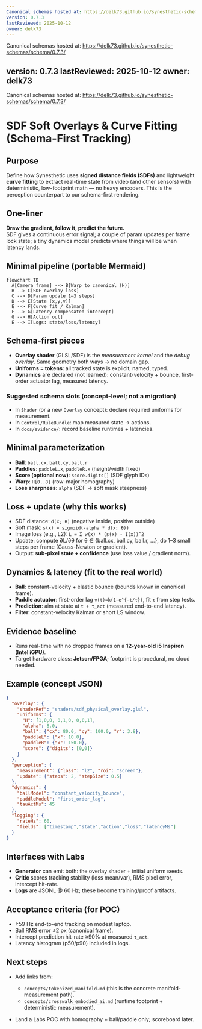 ```yaml
---
Canonical schemas hosted at: https://delk73.github.io/synesthetic-schemas/schema/0.7.3/
version: 0.7.3
lastReviewed: 2025-10-12
owner: delk73
---
```

Canonical schemas hosted at: https://delk73.github.io/synesthetic-schemas/schema/0.7.3/

version: 0.7.3
lastReviewed: 2025-10-12
owner: delk73
---
Canonical schemas hosted at: https://delk73.github.io/synesthetic-schemas/schema/0.7.3/

# SDF Soft Overlays & Curve Fitting (Schema-First Tracking)

## Purpose
Define how Synesthetic uses **signed distance fields (SDFs)** and lightweight **curve fitting** to extract real-time state from video (and other sensors) with deterministic, low-footprint math — no heavy encoders. This is the perception counterpart to our schema-first rendering.

## One-liner
**Draw the gradient, follow it, predict the future.**  
SDF gives a continuous error signal; a couple of param updates per frame lock state; a tiny dynamics model predicts where things will be when latency lands.

## Minimal pipeline (portable Mermaid)
```mermaid
flowchart TD
  A[Camera frame] --> B[Warp to canonical (H)]
  B --> C[SDF overlay loss]
  C --> D[Param update 1–3 steps]
  D --> E[State (x,y,v)]
  E --> F[Curve fit / Kalman]
  F --> G[Latency-compensated intercept]
  G --> H[Action out]
  E --> I[Logs: state/loss/latency]
```

## Schema-first pieces

* **Overlay shader** (GLSL/SDF) is the *measurement kernel* and the *debug overlay*. Same geometry both ways → no domain gap.
* **Uniforms = tokens**: all tracked state is explicit, named, typed.
* **Dynamics** are declared (not learned): constant-velocity + bounce, first-order actuator lag, measured latency.

### Suggested schema slots (concept-level; not a migration)

* In `Shader` (or a new `Overlay` concept): declare required uniforms for measurement.
* In `Control/RuleBundle`: map measured state → actions.
* In `docs/evidence/`: record baseline runtimes + latencies.

## Minimal parameterization

* **Ball**: `ball.cx`, `ball.cy`, `ball.r`
* **Paddles**: `paddleL.x`, `paddleR.x` (height/width fixed)
* **Score (optional now)**: `score.digits[]` (SDF glyph IDs)
* **Warp**: `H[0..8]` (row-major homography)
* **Loss sharpness**: `alpha` (SDF → soft mask steepness)

## Loss + update (why this works)

* SDF distance: `d(x; θ)` (negative inside, positive outside)
* Soft mask: `s(x) = sigmoid(-alpha * d(x; θ))`
* Image loss (e.g., L2): `L = Σ w(x) * (s(x) - I(x))^2`
* Update: compute ∂L/∂θ for θ ∈ {ball.cx, ball.cy, ball.r, …}, do 1–3 small steps per frame (Gauss-Newton or gradient).
* Output: **sub-pixel state + confidence** (use loss value / gradient norm).

## Dynamics & latency (fit to the real world)

* **Ball**: constant-velocity + elastic bounce (bounds known in canonical frame).
* **Paddle actuator**: first-order lag `v(t)=k(1−e^{−t/τ})`, fit `τ` from step tests.
* **Prediction**: aim at state at `t + τ_act` (measured end-to-end latency).
* **Filter**: constant-velocity Kalman or short LS window.

## Evidence baseline

* Runs real-time with no dropped frames on a **12-year-old i5 Inspiron (Intel iGPU)**.
* Target hardware class: **Jetson/FPGA**; footprint is procedural, no cloud needed.

## Example (concept JSON)

```json
{
  "overlay": {
    "shaderRef": "shaders/sdf_physical_overlay.glsl",
    "uniforms": {
      "H": [1,0,0, 0,1,0, 0,0,1],
      "alpha": 8.0,
      "ball": {"cx": 80.0, "cy": 100.0, "r": 3.8},
      "paddleL": {"x": 10.0},
      "paddleR": {"x": 150.0},
      "score": {"digits": [0,0]}
    }
  },
  "perception": {
    "measurement": {"loss": "l2", "roi": "screen"},
    "update": {"steps": 2, "stepSize": 0.5}
  },
  "dynamics": {
    "ballModel": "constant_velocity_bounce",
    "paddleModel": "first_order_lag",
    "tauActMs": 45
  },
  "logging": {
    "rateHz": 60,
    "fields": ["timestamp","state","action","loss","latencyMs"]
  }
}
```

## Interfaces with Labs

* **Generator** can emit both: the overlay shader + initial uniform seeds.
* **Critic** scores tracking stability (loss mean/var), RMS pixel error, intercept hit-rate.
* **Logs** are JSONL @ 60 Hz; these become training/proof artifacts.

## Acceptance criteria (for POC)

* ≥59 Hz end-to-end tracking on modest laptop.
* Ball RMS error ≤2 px (canonical frame).
* Intercept prediction hit-rate ≥90% at measured `τ_act`.
* Latency histogram (p50/p90) included in logs.

## Next steps

* Add links from:

  * `concepts/tokenized_manifold.md` (this is the concrete manifold-measurement path).
  * `concepts/crosswalk_embodied_ai.md` (runtime footprint + deterministic measurement).
* Land a Labs POC with homography + ball/paddle only; scoreboard later.
